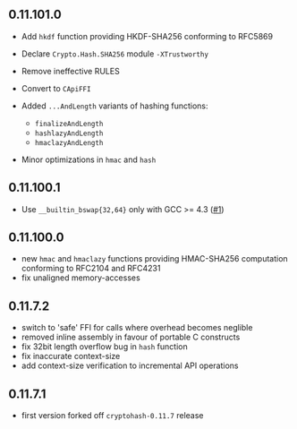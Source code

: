 ## 0.11.101.0

 - Add `hkdf` function providing HKDF-SHA256 conforming to RFC5869
 - Declare `Crypto.Hash.SHA256` module `-XTrustworthy`
 - Remove ineffective RULES
 - Convert to `CApiFFI`
 - Added `...AndLength` variants of hashing functions:

      - `finalizeAndLength`
      - `hashlazyAndLength`
      - `hmaclazyAndLength`

 - Minor optimizations in `hmac` and `hash`

## 0.11.100.1

 - Use `__builtin_bswap{32,64}` only with GCC >= 4.3
   ([#1](https://github.com/hvr/cryptohash-sha256/issues/1))

## 0.11.100.0

 - new `hmac` and `hmaclazy` functions providing HMAC-SHA256
   computation conforming to RFC2104 and RFC4231
 - fix unaligned memory-accesses

## 0.11.7.2

 - switch to 'safe' FFI for calls where overhead becomes neglible
 - removed inline assembly in favour of portable C constructs
 - fix 32bit length overflow bug in `hash` function
 - fix inaccurate context-size
 - add context-size verification to incremental API operations

## 0.11.7.1

 - first version forked off `cryptohash-0.11.7` release
